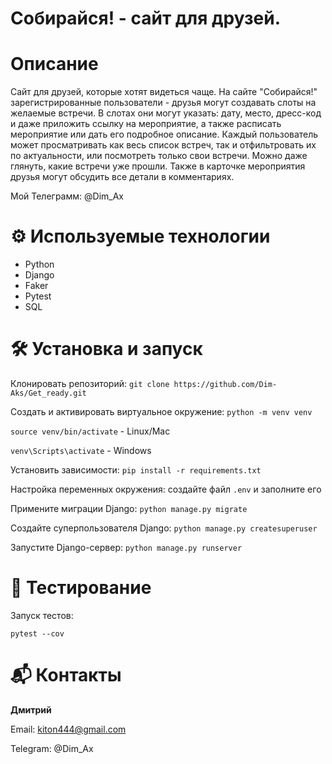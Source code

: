 # Собирайся! - сайт для друзей.

# Описание

Сайт для друзей, которые хотят видеться чаще.
На сайте "Собирайся!" зарегистрированные пользователи - друзья могут создавать слоты на желаемые встречи.
В слотах они могут указать: дату, место, дресс-код и даже приложить ссылку на мероприятие, а также расписать мероприятие или дать его подробное описание.
Каждый пользователь может просматривать как весь список встреч, так и отфильтровать их по актуальности, или посмотреть только свои встречи. Можно даже глянуть, какие встречи уже прошли.
Также в карточке мероприятия друзья могут обсудить все детали в комментариях.


Мой Телеграмм: @Dim_Ax


# ⚙️ Используемые технологии

* Python
* Django
* Faker
* Pytest
* SQL

 # 🛠 Установка и запуск

Клонировать репозиторий: `git clone https://github.com/Dim-Aks/Get_ready.git`

Создать и активировать виртуальное окружение: `python -m venv venv`

`source venv/bin/activate`  - Linux/Mac

`venv\Scripts\activate`  - Windows

Установить зависимости: `pip install -r requirements.txt`

Настройка переменных окружения: cоздайте файл `.env` и заполните его

Примените миграции Django: `python manage.py migrate`

Создайте суперпользователя Django: `python manage.py createsuperuser`

Запустите Django-сервер: `python manage.py runserver`

# 🧪 Тестирование

Запуск тестов:

`pytest --cov`

# 📬 Контакты
**Дмитрий**

Email: kiton444@gmail.com

Telegram: @Dim_Ax
